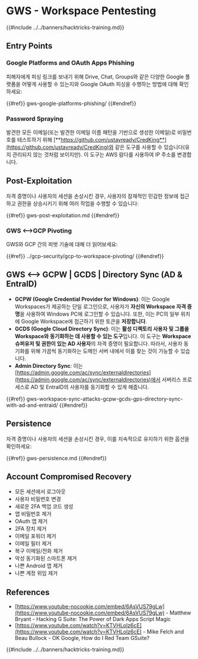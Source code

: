 # GWS - Workspace Pentesting

{{#include ../../banners/hacktricks-training.md}}

## Entry Points

### Google Platforms and OAuth Apps Phishing

피해자에게 피싱 링크를 보내기 위해 Drive, Chat, Groups와 같은 다양한 Google 플랫폼을 어떻게 사용할 수 있는지와 Google OAuth 피싱을 수행하는 방법에 대해 확인하세요:

{{#ref}}
gws-google-platforms-phishing/
{{#endref}}

### Password Spraying

발견한 모든 이메일(또는 발견한 이메일 이름 패턴을 기반으로 생성한 이메일)로 비밀번호를 테스트하기 위해 [**https://github.com/ustayready/CredKing**](https://github.com/ustayready/CredKing)와 같은 도구를 사용할 수 있습니다(유지 관리되지 않는 것처럼 보이지만). 이 도구는 AWS 람다를 사용하여 IP 주소를 변경합니다.

## Post-Exploitation

자격 증명이나 사용자의 세션을 손상시킨 경우, 사용자의 잠재적인 민감한 정보에 접근하고 권한을 상승시키기 위해 여러 작업을 수행할 수 있습니다:

{{#ref}}
gws-post-exploitation.md
{{#endref}}

### GWS <-->GCP Pivoting

GWS와 GCP 간의 피벗 기술에 대해 더 읽어보세요:

{{#ref}}
../gcp-security/gcp-to-workspace-pivoting/
{{#endref}}

## GWS <--> GCPW | GCDS | Directory Sync (AD & EntraID)

- **GCPW (Google Credential Provider for Windows)**: 이는 Google Workspaces가 제공하는 단일 로그인으로, 사용자가 **자신의 Workspace 자격 증명**을 사용하여 Windows PC에 로그인할 수 있습니다. 또한, 이는 PC의 일부 위치에 Google Workspace에 접근하기 위한 토큰을 **저장합니다**.
- **GCDS (Google Cloud Directory Sync)**: 이는 **활성 디렉토리 사용자 및 그룹을 Workspace와 동기화하는 데 사용할 수 있는 도구**입니다. 이 도구는 **Workspace 슈퍼유저 및 권한이 있는 AD 사용자**의 자격 증명이 필요합니다. 따라서, 사용자 동기화를 위해 가끔씩 동기화하는 도메인 서버 내에서 이를 찾는 것이 가능할 수 있습니다.
- **Admin Directory Sync**: 이는 [https://admin.google.com/ac/sync/externaldirectories](https://admin.google.com/ac/sync/externaldirectories)에서 서버리스 프로세스로 AD 및 EntraID의 사용자를 동기화할 수 있게 해줍니다.

{{#ref}}
gws-workspace-sync-attacks-gcpw-gcds-gps-directory-sync-with-ad-and-entraid/
{{#endref}}

## Persistence

자격 증명이나 사용자의 세션을 손상시킨 경우, 이를 지속적으로 유지하기 위한 옵션을 확인하세요:

{{#ref}}
gws-persistence.md
{{#endref}}

## Account Compromised Recovery

- 모든 세션에서 로그아웃
- 사용자 비밀번호 변경
- 새로운 2FA 백업 코드 생성
- 앱 비밀번호 제거
- OAuth 앱 제거
- 2FA 장치 제거
- 이메일 포워더 제거
- 이메일 필터 제거
- 복구 이메일/전화 제거
- 악성 동기화된 스마트폰 제거
- 나쁜 Android 앱 제거
- 나쁜 계정 위임 제거

## References

- [https://www.youtube-nocookie.com/embed/6AsVUS79gLw](https://www.youtube-nocookie.com/embed/6AsVUS79gLw) - Matthew Bryant - Hacking G Suite: The Power of Dark Apps Script Magic
- [https://www.youtube.com/watch?v=KTVHLolz6cE](https://www.youtube.com/watch?v=KTVHLolz6cE) - Mike Felch and Beau Bullock - OK Google, How do I Red Team GSuite?

{{#include ../../banners/hacktricks-training.md}}

